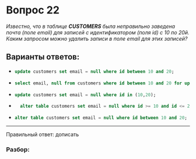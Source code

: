 # Вопрос 22
_Известно, что в таблице **CUSTOMERS** была неправильно заведена почта (поле email) для записей с идентификатором (поля id) с 10 по 20й. Каким запросом можно удалить записи в поле email для этих записей?_

## Варианты ответов:

-
  ```sql 
  update customers set email = null where id between 10 and 20;
  ```

-
  ```sql 
  select email, null from customers where id between 10 and 20 for update;
  ```

-
  ```sql 
  update customers set email = null where id in (10,20);
  ```

-
  ```sql 
    alter table customers set email = null where id >= 10 and id <= 20;
  ```

-
  ```sql 
  alter table customers set email = null where id between 10 and 20;
  ```
  
___

Правильный ответ: дописать

### Разбор: